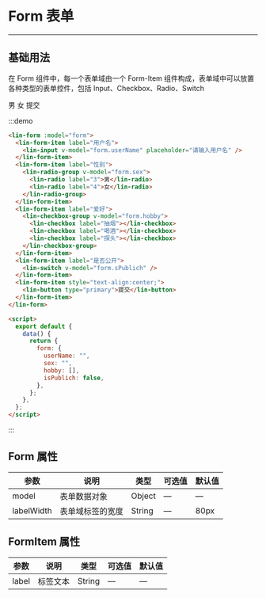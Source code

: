 <script>
export default {
  data() {
    return {
      form: {
        userName: "",
        sex: "",
        hobby: [],
        isPublich: false
      }
    };
  }
};
</script>

# Form 表单

---

## 基础用法

在 Form 组件中，每一个表单域由一个 Form-Item 组件构成，表单域中可以放置各种类型的表单控件，包括 Input、Checkbox、Radio、Switch

<div class='demo-block'>
     <lin-form :model="form">
      <lin-form-item label="用户名">
        <lin-input v-model="form.userName" placeholder="请输入用户名" />
      </lin-form-item>
      <lin-form-item label="性别">
        <lin-radio-group v-model="form.sex">
          <lin-radio label="3">男</lin-radio>
          <lin-radio label="4">女</lin-radio>
        </lin-radio-group>
      </lin-form-item>
      <lin-form-item label="爱好">
        <lin-checkbox-group v-model="form.hobby">
          <lin-checkbox label="抽烟"></lin-checkbox>
          <lin-checkbox label="喝酒"></lin-checkbox>
          <lin-checkbox label="探头"></lin-checkbox>
        </lin-checkbox-group>
      </lin-form-item>
      <lin-form-item label="是否公开">
        <lin-switch v-model="form.sPublich" />
      </lin-form-item>
      <lin-form-item style='text-align:center;'>
        <lin-button type="primary">提交</lin-button>
      </lin-form-item>
    </lin-form>
</div>

:::demo

```html
<lin-form :model="form">
  <lin-form-item label="用户名">
    <lin-input v-model="form.userName" placeholder="请输入用户名" />
  </lin-form-item>
  <lin-form-item label="性别">
    <lin-radio-group v-model="form.sex">
      <lin-radio label="3">男</lin-radio>
      <lin-radio label="4">女</lin-radio>
    </lin-radio-group>
  </lin-form-item>
  <lin-form-item label="爱好">
    <lin-checkbox-group v-model="form.hobby">
      <lin-checkbox label="抽烟"></lin-checkbox>
      <lin-checkbox label="喝酒"></lin-checkbox>
      <lin-checkbox label="探头"></lin-checkbox>
    </lin-checkbox-group>
  </lin-form-item>
  <lin-form-item label="是否公开">
    <lin-switch v-model="form.sPublich" />
  </lin-form-item>
  <lin-form-item style="text-align:center;">
    <lin-button type="primary">提交</lin-button>
  </lin-form-item>
</lin-form>

<script>
  export default {
    data() {
      return {
        form: {
          userName: "",
          sex: "",
          hobby: [],
          isPublich: false,
        },
      };
    },
  };
</script>
```

:::

## Form 属性

| 参数       | 说明             | 类型   | 可选值 | 默认值 |
| ---------- | ---------------- | ------ | ------ | ------ |
| model      | 表单数据对象     | Object | —      | —      |
| labelWidth | 表单域标签的宽度 | String | —      | 80px   |

## FormItem 属性

| 参数  | 说明     | 类型   | 可选值 | 默认值 |
| ----- | -------- | ------ | ------ | ------ |
| label | 标签文本 | String | —      | —      |
